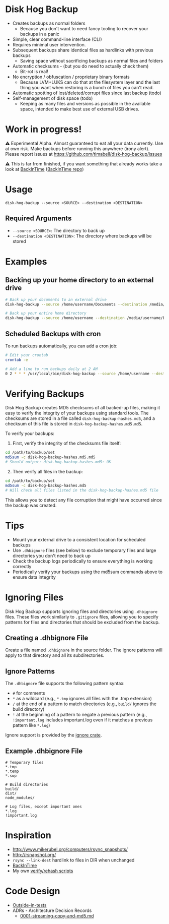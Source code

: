 # Disk Hog Backup

- Creates backups as normal folders
	- Because you don't want to need fancy tooling to recover your backups in a panic
- Simple, clear command-line interface (CLI)
- Requires minimal user intervention.
- Subsequent backups share identical files as hardlinks with previous backups
	- Saving space without sacrificing backups as normal files and folders
- Automatic checksums - (but you do need to actually check them)
	- Bit-rot is real!
- No encryption / obfuscation / proprietary binary formats
  - Because LVM+LUKS can do that at the filesystem layer and the last thing you want when restoring is a bunch of files you can't read.
- Automatic spotting of lost/deleted/corrupt files since last backup (todo)
- Self-management of disk space (todo)
	- Keeping as many files and versions as possible in the available space, intended to make best use of external USB drives.

# Work in progress!

⚠️ Experimental Alpha. Almost guaranteed to eat all your data currently. Use at
own risk. Make backups before running this anywhere (irony alert). Please report issues at <https://github.com/timabell/disk-hog-backup/issues>

⚠️ This is far from finished, if you want something that already works take a look
at [BackInTime](https://backintime.readthedocs.io/) ([BackInTime repo](https://github.com/bit-team/backintime))

# Usage

```
disk-hog-backup --source <SOURCE> --destination <DESTINATION>
```

## Required Arguments

- `--source <SOURCE>`: The directory to back up
- `--destination <DESTINATION>`: The directory where backups will be stored

# Examples

## Backing up your home directory to an external drive

```bash
# Back up your documents to an external drive
disk-hog-backup --source /home/username/Documents --destination /media/username/ExternalDrive/backups

# Back up your entire home directory
disk-hog-backup --source /home/username --destination /media/username/ExternalDrive/backups
```

## Scheduled Backups with cron

To run backups automatically, you can add a cron job:

```bash
# Edit your crontab
crontab -e

# Add a line to run backups daily at 2 AM
0 2 * * * /usr/local/bin/disk-hog-backup --source /home/username --destination /media/username/ExternalDrive/backups
```

# Verifying Backups

Disk Hog Backup creates MD5 checksums of all backed-up files, making it easy to verify the integrity of your backups using standard tools. The checksums are stored in a file called `disk-hog-backup-hashes.md5`, and a checksum of this file is stored in `disk-hog-backup-hashes.md5.md5`.

To verify your backups:

1. First, verify the integrity of the checksums file itself:

```bash
cd /path/to/backup/set
md5sum -c disk-hog-backup-hashes.md5.md5
# Should output: disk-hog-backup-hashes.md5: OK
```

2. Then verify all files in the backup:

```bash
cd /path/to/backup/set
md5sum -c disk-hog-backup-hashes.md5
# Will check all files listed in the disk-hog-backup-hashes.md5 file
```

This allows you to detect any file corruption that might have occurred since the backup was created.

# Tips

- Mount your external drive to a consistent location for scheduled backups
- Use `.dhbignore` files (see below) to exclude temporary files and large directories you don't need to back up
- Check the backup logs periodically to ensure everything is working correctly
- Periodically verify your backups using the md5sum commands above to ensure data integrity

# Ignoring Files

Disk Hog Backup supports ignoring files and directories using `.dhbignore` files. These files work similarly to `.gitignore` files, allowing you to specify patterns for files and directories that should be excluded from the backup.

## Creating a .dhbignore File

Create a file named `.dhbignore` in the source folder. The ignore patterns will apply to that directory and all its subdirectories.

## Ignore Patterns

The `.dhbignore` file supports the following pattern syntax:

- `#` for comments
- `*` as a wildcard (e.g., `*.tmp` ignores all files with the .tmp extension)
- `/` at the end of a pattern to match directories (e.g., `build/` ignores the build directory)
- `!` at the beginning of a pattern to negate a previous pattern (e.g., `!important.log` includes important.log even if it matches a previous pattern like `*.log`)

Ignore support is provided by the [ignore crate](https://docs.rs/ignore/latest/ignore/).

## Example .dhbignore File

```
# Temporary files
*.tmp
*.temp
*.swp

# Build directories
build/
dist/
node_modules/

# Log files, except important ones
*.log
!important.log
```

# Inspiration

* http://www.mikerubel.org/computers/rsync_snapshots/
* http://rsnapshot.org/
* `rsync --link-dest` hardlink to files in DIR when unchanged
* [BackInTime](https://backintime.readthedocs.io/)
* My own [verify/rehash scripts](https://gist.github.com/timabell/f70f34f8933b2abaf42789f8afdbd7d5)

# Code Design

* [Outside-in-tests](https://pod.0x5.uk/25)
* ADRs - Architecture Decision Records
	* [0001-streaming-copy-and-md5.md](doc/adr/0001-streaming-copy-and-md5.md)
